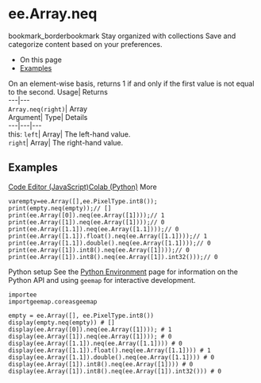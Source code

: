  
#  ee.Array.neq
bookmark_borderbookmark Stay organized with collections  Save and categorize content based on your preferences.
  * On this page
  * [Examples](https://developers.google.com/earth-engine/apidocs/ee-array-neq#examples)


On an element-wise basis, returns 1 if and only if the first value is not equal to the second. 
Usage| Returns  
---|---  
`Array.neq(right)`| Array  
Argument| Type| Details  
---|---|---  
this: `left`| Array| The left-hand value.  
`right`| Array| The right-hand value.  
## Examples
[Code Editor (JavaScript)](https://developers.google.com/earth-engine/apidocs/ee-array-neq#code-editor-javascript-sample)[Colab (Python)](https://developers.google.com/earth-engine/apidocs/ee-array-neq#colab-python-sample) More
```
varempty=ee.Array([],ee.PixelType.int8());
print(empty.neq(empty));// []
print(ee.Array([0]).neq(ee.Array([1])));// 1
print(ee.Array([1]).neq(ee.Array([1])));// 0
print(ee.Array([1.1]).neq(ee.Array([1.1])));// 0
print(ee.Array([1.1]).float().neq(ee.Array([1.1])));// 1
print(ee.Array([1.1]).double().neq(ee.Array([1.1])));// 0
print(ee.Array([1]).int8().neq(ee.Array([1])));// 0
print(ee.Array([1]).int8().neq(ee.Array([1]).int32()));// 0
```
Python setup
See the [ Python Environment](https://developers.google.com/earth-engine/guides/python_install) page for information on the Python API and using `geemap` for interactive development.
```
importee
importgeemap.coreasgeemap
```
```
empty = ee.Array([], ee.PixelType.int8())
display(empty.neq(empty)) # []
display(ee.Array([0]).neq(ee.Array([1]))); # 1
display(ee.Array([1]).neq(ee.Array([1]))); # 0
display(ee.Array([1.1]).neq(ee.Array([1.1]))) # 0
display(ee.Array([1.1]).float().neq(ee.Array([1.1]))) # 1
display(ee.Array([1.1]).double().neq(ee.Array([1.1]))) # 0
display(ee.Array([1]).int8().neq(ee.Array([1]))) # 0
display(ee.Array([1]).int8().neq(ee.Array([1]).int32())) # 0
```

